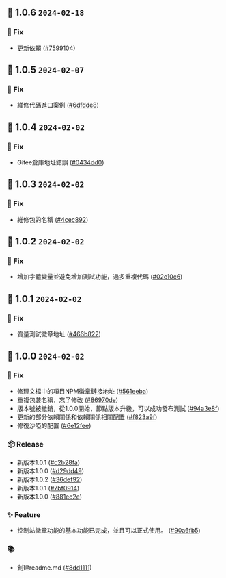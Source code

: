 ## 🎉 1.0.6 `2024-02-18`
### 🐛 Fix
- 更新依賴 ([#7599104](https://github.com/kwooshung/ConsoleBadge/commit/7599104db7f9cef3499f91062ad449372a5c4eb6))

## 🎉 1.0.5 `2024-02-07`
### 🐛 Fix
- 維修代碼進口案例 ([#6dfdde8](https://github.com/kwooshung/files/commit/6dfdde82ceb4a75bc662e9da9d0aef3e67fc9a66))

## 🎉 1.0.4 `2024-02-02`
### 🐛 Fix
- Gitee倉庫地址錯誤 ([#0434dd0](https://github.com/kwooshung/files/commit/0434dd0e228d635fddd27f7c832ff8791323fe06))

## 🎉 1.0.3 `2024-02-02`
### 🐛 Fix
- 維修包的名稱 ([#4cec892](https://github.com/kwooshung/files/commit/4cec8928131638f5bb2da660b4772b3030fcbc39))

## 🎉 1.0.2 `2024-02-02`
### 🐛 Fix
- 增加字體變量並避免增加測試功能，過多重複代碼 ([#02c10c6](https://github.com/kwooshung/files/commit/02c10c6a0b3f40a364a9e8844207d8366ac4639a))

## 🎉 1.0.1 `2024-02-02`
### 🐛 Fix
- 質量測試徽章地址 ([#466b822](https://github.com/kwooshung/files/commit/466b822fc2b821fee96b0242a0e49a8bf994eb56))

## 🎉 1.0.0 `2024-02-02`
### 🐛 Fix
- 修理文檔中的項目NPM徽章鏈接地址 ([#561eeba](https://github.com/kwooshung/files/commit/561eeba8dbd4080df1f034f5a9912acff4277ced))
- 重複包裝名稱，忘了修改 ([#86970de](https://github.com/kwooshung/files/commit/86970de6d0e9deb54e3fc2ab66c89bc0a6c64e87))
- 版本號被撤銷，從1.0.0開始，節點版本升級，可以成功發布測試 ([#94a3e8f](https://github.com/kwooshung/files/commit/94a3e8f5ee4b5ce34e507948b6c66d956148203c))
- 更新的部分依賴關係和依賴關係相關配置 ([#f823a9f](https://github.com/kwooshung/files/commit/f823a9f45ac5c7e93365fb82b43c1cbc5085b894))
- 修復沙啞的配置 ([#6e12fee](https://github.com/kwooshung/files/commit/6e12feeafce60daf3dcdf82138d95c66fb73dd1d))
### 📦 Release
- 新版本1.0.1 ([#c2b28fa](https://github.com/kwooshung/files/commit/c2b28fa6091bb43e73bf5358d02f1f5bf5ee498a))
- 新版本1.0.0 ([#d29dd49](https://github.com/kwooshung/files/commit/d29dd4904c2e0e9e8683a444b70ea8e711959e1c))
- 新版本1.0.2 ([#36def92](https://github.com/kwooshung/files/commit/36def92822550e05f8306ab4f5fecc6211a14c50))
- 新版本1.0.1 ([#7bf0914](https://github.com/kwooshung/files/commit/7bf09140cae13725686f185a1bf29d7a5775f668))
- 新版本1.0.0 ([#881ec2e](https://github.com/kwooshung/files/commit/881ec2e1df55e9d99db9f8555f2f02cfae887eec))
### ✨ Feature
- 控制站徽章功能的基本功能已完成，並且可以正式使用。 ([#90a6fb5](https://github.com/kwooshung/files/commit/90a6fb5016c67c44c9c57e0fc632d9a82c831abd))
### 📚 
- 創建readme.md ([#8dd1111](https://github.com/kwooshung/files/commit/8dd1111bc8584d9f0f6fe4461019f43b4b625bf8))